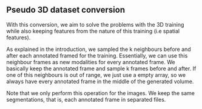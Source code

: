 ## Pseudo 3D dataset conversion

With this conversion, we aim to solve the problems with the 3D training while also keeping features from the nature of this training (i.e spatial features). 

As explained in the introduction, we sampled the k neighbours before and after each annotated framed for the training. Essentially, we can use this neighbour frames as new modalities for every annotated frame. We basically keep the annotated frame and sample k frames before and after. If one of this neighbours is out of range, we just use a empty array, so we always have every annotated frame in the middle of the generated volume.

Note that we only perform this operation for the images. We keep the same segmentations, that is, each annotated frame in separated files. 
